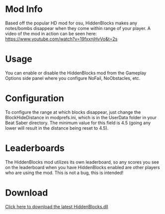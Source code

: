 # Mod Info
Based off the popular HD mod for osu, HiddenBlocks makes any notes/bombs disappear when they come within range of your player. A video of the mod in action can be seen here: https://www.youtube.com/watch?v=19fxxnjHvVo&t=2s

# Usage
You can enable or disable the HiddenBlocks mod from the Gameplay Options side panel where you configure NoFail, NoObstacles, etc.

# Configuration
To configure the range at which blocks disappear, just change the BlockHideDistance in modprefs.ini, which is in the UserData folder in your Beat Saber directory. The minimum value for this field is 4.5 (going any lower will result in the distance being reset to 4.5).

# Leaderboards
The HiddenBlocks mod utilizes its own leaderboard, so any scores you see on the leaderboard when you have HiddenBlocks enabled are other players who are using the mod. This is not a bug, this is intended!

# Download
[Click here to download the latest HiddenBlocks.dll](https://github.com/brian91292/BeatSaberHiddenBlocks/releases/latest)
